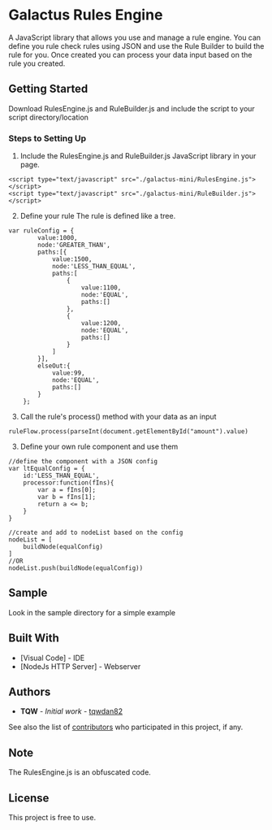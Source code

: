 # Galactus Rules Engine
A JavaScript library that allows you use and manage a rule engine. You can define you rule check rules using JSON and use the Rule Builder to build the rule for you. Once created you can process your data input based on the rule you created.

## Getting Started

Download RulesEngine.js and RuleBuilder.js and include the script to your script directory/location

### Steps to Setting Up
1. Include the RulesEngine.js and RuleBuilder.js JavaScript library in your page.
```
<script type="text/javascript" src="./galactus-mini/RulesEngine.js"></script>
<script type="text/javascript" src="./galactus-mini/RuleBuilder.js"></script>
```

2. Define your rule
The rule is defined like a tree.
```
var ruleConfig = { 
        value:1000,
        node:'GREATER_THAN',
        paths:[{
            value:1500,
            node:'LESS_THAN_EQUAL',
            paths:[
                {
                    value:1100,
                    node:'EQUAL',
                    paths:[]
                },
                {
                    value:1200,
                    node:'EQUAL',
                    paths:[]
                }
            ]
        }],
        elseOut:{
            value:99,
            node:'EQUAL',
            paths:[]
        }
    };
```

3. Call the rule's process() method with your data as an input
```
ruleFlow.process(parseInt(document.getElementById("amount").value)
```

3. Define your own rule component and use them
```
//define the component with a JSON config
var ltEqualConfig = {
    id:'LESS_THAN_EQUAL',
    processor:function(fIns){
        var a = fIns[0];
        var b = fIns[1];
        return a <= b;
    }
}

//create and add to nodeList based on the config
nodeList = [
    buildNode(equalConfig)
]
//OR
nodeList.push(buildNode(equalConfig))
```

## Sample
Look in the sample directory for a simple example

## Built With

* [Visual Code] - IDE
* [NodeJs HTTP Server] - Webserver

## Authors

* **TQW** - *Initial work* - [tqwdan82](https://github.com/tqwdan82)

See also the list of [contributors](https://github.com/your/project/contributors) who participated in this project, if any.

## Note
The RulesEngine.js is an obfuscated code.

## License

This project is free to use.
